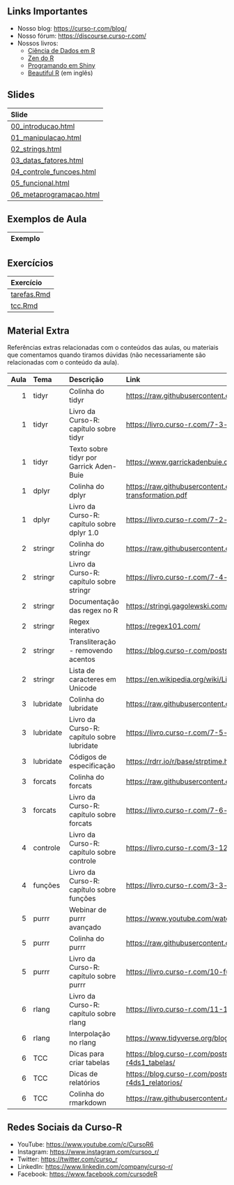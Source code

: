 
<!-- README.md is generated from README.Rmd. Please edit that file -->

## Links Importantes

- Nosso blog: <https://curso-r.com/blog/>
- Nosso fórum: <https://discourse.curso-r.com/>
- Nossos livros:
  - [Ciência de Dados em R](https://livro.curso-r.com/)
  - [Zen do R](https://curso-r.github.io/zen-do-r/)
  - [Programando em Shiny](https://programando-em-shiny.curso-r.com/)
  - [Beautiful R](https://curso-r.github.io/beautiful-r/) (em inglês)

## Slides

| Slide                                                                                                         |
|:--------------------------------------------------------------------------------------------------------------|
| [00_introducao.html](https://curso-r.github.io/202308-r4ds-2/materiais/slides/00_introducao.html)             |
| [01_manipulacao.html](https://curso-r.github.io/202308-r4ds-2/materiais/slides/01_manipulacao.html)           |
| [02_strings.html](https://curso-r.github.io/202308-r4ds-2/materiais/slides/02_strings.html)                   |
| [03_datas_fatores.html](https://curso-r.github.io/202308-r4ds-2/materiais/slides/03_datas_fatores.html)       |
| [04_controle_funcoes.html](https://curso-r.github.io/202308-r4ds-2/materiais/slides/04_controle_funcoes.html) |
| [05_funcional.html](https://curso-r.github.io/202308-r4ds-2/materiais/slides/05_funcional.html)               |
| [06_metaprogramacao.html](https://curso-r.github.io/202308-r4ds-2/materiais/slides/06_metaprogramacao.html)   |

## Exemplos de Aula

| Exemplo |
|:--------|

## Exercícios

| Exercício                                                                               |
|:----------------------------------------------------------------------------------------|
| [tarefas.Rmd](https://curso-r.github.io/202308-r4ds-2/materiais/exercicios/tarefas.Rmd) |
| [tcc.Rmd](https://curso-r.github.io/202308-r4ds-2/materiais/exercicios/tcc.Rmd)         |

## Material Extra

Referências extras relacionadas com o conteúdos das aulas, ou materiais
que comentamos quando tiramos dúvidas (não necessariamente são
relacionadas com o conteúdo da aula).

| Aula | Tema      | Descrição                                  | Link                                                                                 |
|-----:|:----------|:-------------------------------------------|:-------------------------------------------------------------------------------------|
|    1 | tidyr     | Colinha do tidyr                           | <https://raw.githubusercontent.com/rstudio/cheatsheets/main/tidyr.pdf>               |
|    1 | tidyr     | Livro da Curso-R: capítulo sobre tidyr     | <https://livro.curso-r.com/7-3-tidyr.html>                                           |
|    1 | tidyr     | Texto sobre tidyr por Garrick Aden-Buie    | <https://www.garrickadenbuie.com/project/tidyexplain/>                               |
|    1 | dplyr     | Colinha do dplyr                           | <https://raw.githubusercontent.com/rstudio/cheatsheets/main/data-transformation.pdf> |
|    1 | dplyr     | Livro da Curso-R: capítulo sobre dplyr 1.0 | <https://livro.curso-r.com/7-2-dplyr.html#dplyr-1.0>                                 |
|    2 | stringr   | Colinha do stringr                         | <https://raw.githubusercontent.com/rstudio/cheatsheets/main/strings.pdf>             |
|    2 | stringr   | Livro da Curso-R: capítulo sobre stringr   | <https://livro.curso-r.com/7-4-o-pacote-stringr.html>                                |
|    2 | stringr   | Documentação das regex no R                | <https://stringi.gagolewski.com/rapi/about_search_regex.html>                        |
|    2 | stringr   | Regex interativo                           | <https://regex101.com/>                                                              |
|    2 | stringr   | Transliteração - removendo acentos         | <https://blog.curso-r.com/posts/2019-08-29-transliteracao/>                          |
|    2 | stringr   | Lista de caracteres em Unicode             | <https://en.wikipedia.org/wiki/List_of_Unicode_characters>                           |
|    3 | lubridate | Colinha do lubridate                       | <https://raw.githubusercontent.com/rstudio/cheatsheets/main/lubridate.pdf>           |
|    3 | lubridate | Livro da Curso-R: capítulo sobre lubridate | <https://livro.curso-r.com/7-5-o-pacote-lubridate.html>                              |
|    3 | lubridate | Códigos de especificação                   | <https://rdrr.io/r/base/strptime.html>                                               |
|    3 | forcats   | Colinha do forcats                         | <https://raw.githubusercontent.com/rstudio/cheatsheets/main/factors.pdf>             |
|    3 | forcats   | Livro da Curso-R: capítulo sobre forcats   | <https://livro.curso-r.com/7-6-forcats.html>                                         |
|    4 | controle  | Livro da Curso-R: capítulo sobre controle  | <https://livro.curso-r.com/3-12-controle-de-fluxo.html>                              |
|    4 | funções   | Livro da Curso-R: capítulo sobre funções   | <https://livro.curso-r.com/3-3-objetosFuncoes.html>                                  |
|    5 | purrr     | Webinar de purrr avançado                  | <https://www.youtube.com/watch?v=vb1lD9_AFcU>                                        |
|    5 | purrr     | Colinha do purrr                           | <https://raw.githubusercontent.com/rstudio/cheatsheets/main/purrr.pdf>               |
|    5 | purrr     | Livro da Curso-R: capítulo sobre purrr     | <https://livro.curso-r.com/10-funcionais.html>                                       |
|    6 | rlang     | Livro da Curso-R: capítulo sobre rlang     | <https://livro.curso-r.com/11-1-nse.html>                                            |
|    6 | rlang     | Interpolação no rlang                      | <https://www.tidyverse.org/blog/2020/02/glue-strings-and-tidy-eval/>                 |
|    6 | TCC       | Dicas para criar tabelas                   | <https://blog.curso-r.com/posts/2020-12-03-dicas-relatorios-r4ds1_tabelas/>          |
|    6 | TCC       | Dicas de relatórios                        | <https://blog.curso-r.com/posts/2021-03-15-dicas-relatorios-r4ds1_relatorios/>       |
|    6 | TCC       | Colinha do rmarkdown                       | <https://raw.githubusercontent.com/rstudio/cheatsheets/main/rmarkdown.pdf>           |

## Redes Sociais da Curso-R

- YouTube: <https://www.youtube.com/c/CursoR6>
- Instagram: <https://www.instagram.com/cursoo_r/>
- Twitter: <https://twitter.com/curso_r>
- LinkedIn: <https://www.linkedin.com/company/curso-r/>
- Facebook: <https://www.facebook.com/cursodeR>
